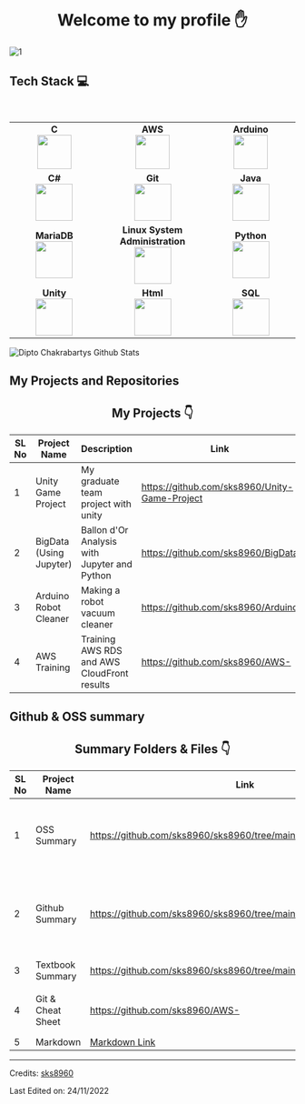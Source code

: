 <h1 align="center"> Welcome to my profile ✋ </h1>

![1](https://user-images.githubusercontent.com/101855945/202841102-3c478be0-5b48-4db0-8263-c33165f26a7e.JPG)


## Tech Stack :computer:

<br>
<table>
<tbody>
 <tr>
<td align="center" width="20%">
<span><b><center>C</center></b></span> 
<img height=60px src="https://user-images.githubusercontent.com/101855945/202842101-2738a191-9ddd-4763-a98b-3078adeaae19.JPG"> 
</td>

<td align="center" width="20%">
<span><b><center>AWS</center></b></span> 
<img height=60px src="https://encrypted-tbn0.gstatic.com/images?q=tbn%3AANd9GcQV9AyEyvrlIJLOfbxFLfOr03Qy5gRL0txWMQ&usqp=CAU"> 
</td>

<td align="center" width="20%">
<span><b><center>Arduino</center></b></span> 
<img height=60px src="https://user-images.githubusercontent.com/101855945/202842374-0b41832d-f31d-4d87-8d7e-4982a359570d.jpg"> 
</td>
</tr>

<tr>
<td align="center" width="20%">
<span><b><center>C#</center></b></span> 
<img height=65px src="https://user-images.githubusercontent.com/101855945/202842153-30337f20-c264-461b-8bcb-c54c60588e5b.png"> 
</td>

<td align="center" width="20%">
<span><b><center>Git</center></b></span> 
<img height=65px src="https://git-scm.com/images/logos/downloads/Git-Logo-2Color.png"> 
</td>

<td align="center" width="20%">
<span><b><center>Java</center></b></span> 
<img height=65px src="https://user-images.githubusercontent.com/101855945/202842166-fd126a08-037c-4c4b-a3c0-7d70120397aa.png"> 
</td>
</tr>

<tr>
<td align="center" width="20%">
<span><b><center>MariaDB</center></b></span> 
<img height=65px src="https://user-images.githubusercontent.com/101855945/202842187-602085dc-ebb9-40d3-8cee-350ade1b2b7b.png"> 
</td>

<td align="center" width="20%">
<span><b><center>Linux System Administration</center></b></span> 
<img height=65px src="https://upload.wikimedia.org/wikipedia/commons/a/af/Tux.png"> 
</td>



<td align="center" width="20%">
<span><b><center>Python</center></b></span> 
<img height=65px src="https://www.python.org/static/community_logos/python-logo.png"> 
</td>
</tr>

<tr>
<td align="center" width="20%">
<span><b><center>Unity</center></b></span> 
<img height=65px src="https://user-images.githubusercontent.com/101855945/202842450-1f7bbcd0-e8e6-43c7-af03-20a3bead3899.jpg"> 
</td>

<td align="center" width="20%">
<span><b><center>Html</center></b></span> 
<img height=65px src="https://user-images.githubusercontent.com/101855945/202842255-6b93d0a1-9c4b-43ff-8916-ab63ab7944fc.png"> 
</td>

<td align="center" width="20%">
<span><b><center>SQL</center></b></span> 
<img height=65px src="https://i0.wp.com/www.complexsql.com/wp-content/uploads/2017/01/sql-logo.jpg?ssl=1"> 
</td>
</tr>

</tbody>
</table>


 
![Dipto Chakrabartys Github Stats](https://github-readme-stats.vercel.app/api?username=sks8960&show_icons=true_color=fff&icon_color=79ff97&text_color=9f9f9f&bg_color=151515)



## My Projects and Repositories

<h2 align="center">My Projects 👇 </h2>

| SL No | Project Name | Description | Link | Tech Stack |
| ------ | ------------ | ------ | ----- | -------- |
| 1 | Unity Game Project | My graduate team project with unity | https://github.com/sks8960/Unity-Game-Project | C#, Unity | 
| 2 | BigData (Using Jupyter) | Ballon d'Or Analysis with Jupyter and Python | https://github.com/sks8960/BigData | Jupyter, Python |
| 3 | Arduino Robot Cleaner | Making a robot vacuum cleaner | https://github.com/sks8960/Arduino | C, Arduino |
| 4 | AWS Training | Training AWS RDS and AWS CloudFront results | https://github.com/sks8960/AWS- | AWS RDS, AWS CloudFront |


## Github & OSS summary

<h2 align="center">Summary Folders & Files 👇</h2>

| SL No | Project Name | Link | Files |
| ------ | ------------ | ------ | --------- |
| 1 | OSS Summary | https://github.com/sks8960/sks8960/tree/main/OSS | OSS 저작권, Linux, PyTorch, React, Tensorflow, VScode | 
| 2 | Github Summary | https://github.com/sks8960/sks8960/tree/main/Github | Issue, Milestone, Label, Project, Pull Request, Wiki |
| 3 | Textbook Summary | https://github.com/sks8960/sks8960/tree/main/Textbook%20Summary | 5장, 6장, 8장, 9장 |
| 4 | Git &  Cheat Sheet | https://github.com/sks8960/AWS- | Git & Github Cheet Sheet |
| 5 | Markdown | [Markdown Link](https://github.com/sks8960/OSS-lect/blob/main/QA%20%5B%EA%B0%9C%EC%9D%B8%EA%B3%BC%EC%A0%9C%5D%20%EB%A7%88%ED%81%AC%EB%8B%A4%EC%9A%B4%20%EC%A0%95%EB%A6%AC(10.19)/QA-05-20181820-%EC%8B%A0%EA%B2%BD%EC%8B%9D-markdown.md) | Markdown |

----
Credits: [sks8960](https://github.com/sks8960)

Last Edited on: 24/11/2022
